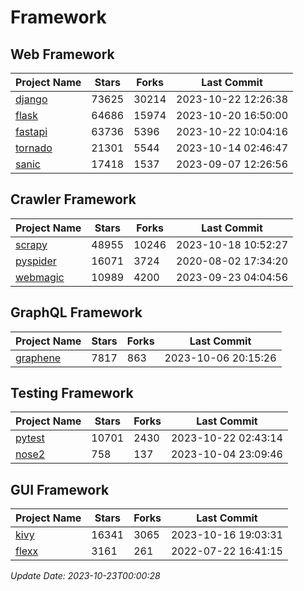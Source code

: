 # Framework

## Web Framework
| Project Name | Stars | Forks | Last Commit |
| ------------ | ----- | ----- | ----------- |
| [django](https://github.com/django/django) | 73625 | 30214 | 2023-10-22 12:26:38 |
| [flask](https://github.com/pallets/flask) | 64686 | 15974 | 2023-10-20 16:50:00 |
| [fastapi](https://github.com/tiangolo/fastapi) | 63736 | 5396 | 2023-10-22 10:04:16 |
| [tornado](https://github.com/tornadoweb/tornado) | 21301 | 5544 | 2023-10-14 02:46:47 |
| [sanic](https://github.com/sanic-org/sanic) | 17418 | 1537 | 2023-09-07 12:26:56 |

## Crawler Framework
| Project Name | Stars | Forks | Last Commit |
| ------------ | ----- | ----- | ----------- |
| [scrapy](https://github.com/scrapy/scrapy) | 48955 | 10246 | 2023-10-18 10:52:27 |
| [pyspider](https://github.com/binux/pyspider) | 16071 | 3724 | 2020-08-02 17:34:20 |
| [webmagic](https://github.com/code4craft/webmagic) | 10989 | 4200 | 2023-09-23 04:04:56 |

## GraphQL Framework
| Project Name | Stars | Forks | Last Commit |
| ------------ | ----- | ----- | ----------- |
| [graphene](https://github.com/graphql-python/graphene) | 7817 | 863 | 2023-10-06 20:15:26 |

## Testing Framework
| Project Name | Stars | Forks | Last Commit |
| ------------ | ----- | ----- | ----------- |
| [pytest](https://github.com/pytest-dev/pytest) | 10701 | 2430 | 2023-10-22 02:43:14 |
| [nose2](https://github.com/nose-devs/nose2) | 758 | 137 | 2023-10-04 23:09:46 |

## GUI Framework
| Project Name | Stars | Forks | Last Commit |
| ------------ | ----- | ----- | ----------- |
| [kivy](https://github.com/kivy/kivy) | 16341 | 3065 | 2023-10-16 19:03:31 |
| [flexx](https://github.com/flexxui/flexx) | 3161 | 261 | 2022-07-22 16:41:15 |

*Update Date: 2023-10-23T00:00:28*